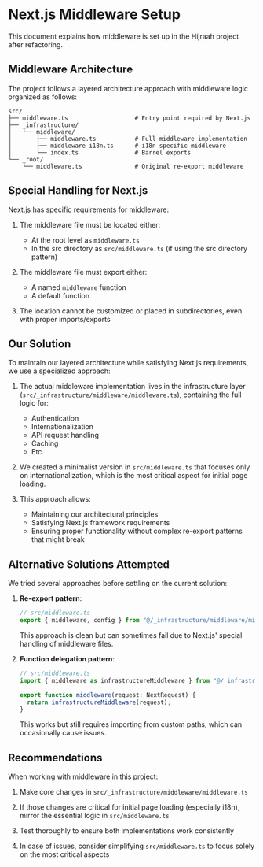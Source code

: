 # Next.js Middleware Setup

This document explains how middleware is set up in the Hijraah project after refactoring.

## Middleware Architecture

The project follows a layered architecture approach with middleware logic organized as follows:

```
src/
├── middleware.ts                   # Entry point required by Next.js
├── _infrastructure/
│   └── middleware/
│       ├── middleware.ts           # Full middleware implementation
│       ├── middleware-i18n.ts      # i18n specific middleware
│       └── index.ts                # Barrel exports
└── _root/
    └── middleware.ts               # Original re-export middleware
```

## Special Handling for Next.js

Next.js has specific requirements for middleware:

1. The middleware file must be located either:

   - At the root level as `middleware.ts`
   - In the src directory as `src/middleware.ts` (if using the src directory pattern)

2. The middleware file must export either:

   - A named `middleware` function
   - A default function

3. The location cannot be customized or placed in subdirectories, even with proper imports/exports

## Our Solution

To maintain our layered architecture while satisfying Next.js requirements, we use a specialized approach:

1. The actual middleware implementation lives in the infrastructure layer (`src/_infrastructure/middleware/middleware.ts`), containing the full logic for:

   - Authentication
   - Internationalization
   - API request handling
   - Caching
   - Etc.

2. We created a minimalist version in `src/middleware.ts` that focuses only on internationalization, which is the most critical aspect for initial page loading.

3. This approach allows:
   - Maintaining our architectural principles
   - Satisfying Next.js framework requirements
   - Ensuring proper functionality without complex re-export patterns that might break

## Alternative Solutions Attempted

We tried several approaches before settling on the current solution:

1. **Re-export pattern**:

   ```typescript
   // src/middleware.ts
   export { middleware, config } from "@/_infrastructure/middleware/middleware";
   ```

   This approach is clean but can sometimes fail due to Next.js' special handling of middleware files.

2. **Function delegation pattern**:

   ```typescript
   // src/middleware.ts
   import { middleware as infrastructureMiddleware } from "@/_infrastructure/middleware/middleware";

   export function middleware(request: NextRequest) {
     return infrastructureMiddleware(request);
   }
   ```

   This works but still requires importing from custom paths, which can occasionally cause issues.

## Recommendations

When working with middleware in this project:

1. Make core changes in `src/_infrastructure/middleware/middleware.ts`

2. If those changes are critical for initial page loading (especially i18n), mirror the essential logic in `src/middleware.ts`

3. Test thoroughly to ensure both implementations work consistently

4. In case of issues, consider simplifying `src/middleware.ts` to focus solely on the most critical aspects
